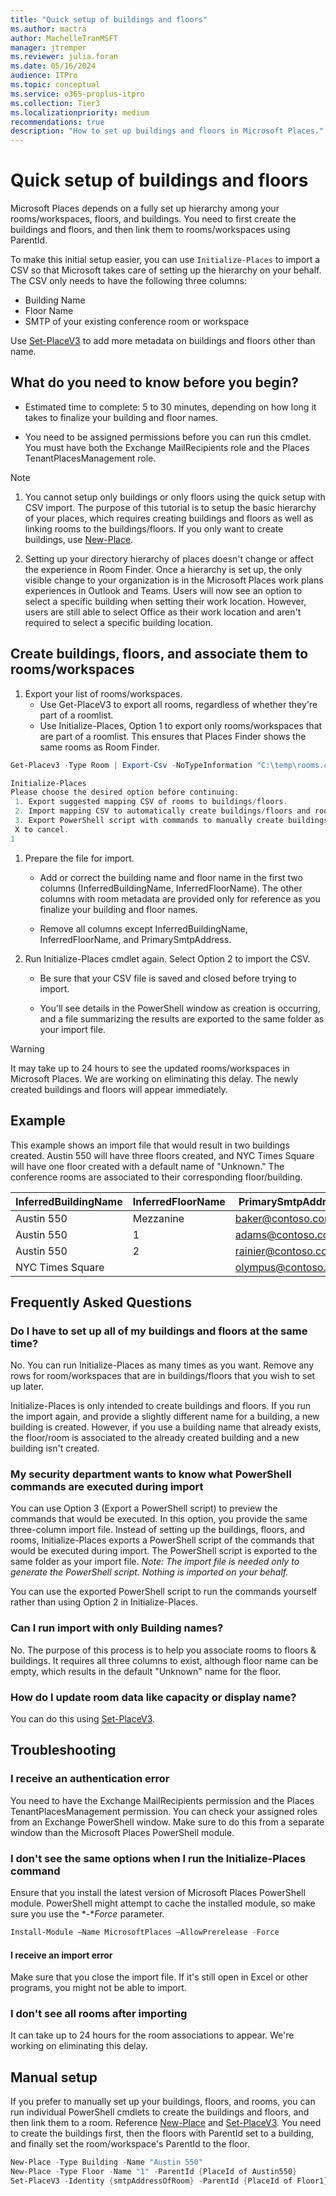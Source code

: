 ```yaml
---
title: "Quick setup of buildings and floors"
ms.author: mactra
author: MachelleTranMSFT
manager: jtremper
ms.reviewer: julia.foran
ms.date: 05/16/2024
audience: ITPro
ms.topic: conceptual
ms.service: o365-proplus-itpro
ms.collection: Tier3
ms.localizationpriority: medium
recommendations: true
description: "How to set up buildings and floors in Microsoft Places."
---
```


# Quick setup of buildings and floors

Microsoft Places depends on a fully set up hierarchy among your rooms/workspaces, floors, and buildings. You need to first create the buildings and floors, and then link them to rooms/workspaces using ParentId.

To make this initial setup easier, you can use `Initialize-Places` to import a CSV so that Microsoft takes care of setting up the hierarchy on your behalf. The CSV only needs to have the following three columns:

* Building Name
* Floor Name
* SMTP of your existing conference room or workspace

Use [Set-PlaceV3](/places/PowerShell/set-placev3) to add more metadata on buildings and floors other than name.

## What do you need to know before you begin?

* Estimated time to complete: 5 to 30 minutes, depending on how long it takes to finalize your building and floor names.

* You need to be assigned permissions before you can run this cmdlet. You must have both the Exchange MailRecipients role and the Places TenantPlacesManagement role.

> [!NOTE]
>
> 1. You cannot setup only buildings or only floors using the quick setup with CSV import. The purpose of this tutorial is to setup the basic hierarchy of your places, which requires creating buildings and floors as well as linking rooms to the buildings/floors.  If you only want to create buildings, use [New-Place](/places/PowerShell/new-place).
>
2. Setting up your directory hierarchy of places doesn't change or affect the experience in Room Finder. Once a hierarchy is set up, the only visible change to your organization is in the Microsoft Places work plans experiences in Outlook and Teams. Users will now see an option to select a specific building when setting their work location. However, users are still able to select Office as their work location and aren't required to select a specific building location.

## Create buildings, floors, and associate them to rooms/workspaces

1. Export your list of rooms/workspaces.
   * Use Get-PlaceV3 to export all rooms, regardless of whether they're part of a roomlist.  
   * Use Initialize-Places, Option 1 to export only rooms/workspaces that are part of a roomlist. This ensures that Places Finder shows the same rooms as Room Finder.

```powershell
Get-Placev3 -Type Room | Export-Csv -NoTypeInformation "C:\temp\rooms.csv"
```

```powershell
Initialize-Places
Please choose the desired option before continuing:
 1. Export suggested mapping CSV of rooms to buildings/floors.
 2. Import mapping CSV to automatically create buildings/floors and room mappings.
 3. Export PowerShell script with commands to manually create buildings/floors and room mappings based on an imported CSV.
 X to cancel.
1
```

1. Prepare the file for import.

   * Add or correct the building name and floor name in the first two columns (InferredBuildingName, InferredFloorName). The other columns with room metadata are provided only for reference as you finalize your building and floor names.

   * Remove all columns except InferredBuildingName, InferredFloorName, and PrimarySmtpAddress.

1. Run Initialize-Places cmdlet again. Select Option 2 to import the CSV.
   * Be sure that your CSV file is saved and closed before trying to import.

   * You'll see details in the PowerShell window as creation is occurring, and a file summarizing the results are exported to the same folder as your import file.

> [!WARNING]
> It may take up to 24 hours to see the updated rooms/workspaces in Microsoft Places. We are working on eliminating this delay. The newly created buildings and floors will appear immediately.
>
## Example

This example shows an import file that would result in two buildings created. Austin 550 will have three floors created, and NYC Times Square will have one floor created with a default name of "Unknown." The conference rooms are associated to their corresponding floor/building.

| InferredBuildingName | InferredFloorName | PrimarySmtpAddress |
| -------- | -------- | -------- |
|Austin 550|Mezzanine|<baker@contoso.com>|
|Austin 550|1|<adams@contoso.com>|
|Austin 550|2|<rainier@contoso.com>|
|NYC Times Square||<olympus@contoso.com>|

## Frequently Asked Questions

### Do I have to set up all of my buildings and floors at the same time?

No. You can run Initialize-Places as many times as you want. Remove any rows for room/workspaces that are in buildings/floors that you wish to set up later.

Initialize-Places is only intended to create buildings and floors. If you run the import again, and provide a slightly different name for a building, a new building is created. However, if you use a building name that already exists, the floor/room is associated to the already created building and a new building isn't created.

### My security department wants to know what PowerShell commands are executed during import

You can use Option 3 (Export a PowerShell script) to preview the commands that would be executed. In this option, you provide the same three-column import file. Instead of setting up the buildings, floors, and rooms, Initialize-Places exports a PowerShell script of the commands that would be executed during import. The PowerShell script is exported to the same folder as your import file. *Note: The import file is needed only to generate the PowerShell script. Nothing is imported on your behalf.*

You can use the exported PowerShell script to run the commands yourself rather than using Option 2 in Initialize-Places.

### Can I run import with only Building names?

No. The purpose of this process is to help you associate rooms to floors & buildings. It requires all three columns to exist, although floor name can be empty, which results in the default "Unknown" name for the floor.

### How do I update room data like capacity or display name?

You can do this using [Set-PlaceV3](/places/PowerShell/set-placev3).

## Troubleshooting

### I receive an authentication error

You need to have the Exchange MailRecipients permission and the Places TenantPlacesManagement permission. You can check your assigned roles from an Exchange PowerShell window. Make sure to do this from a separate window than the Microsoft Places PowerShell module.

### I don't see the same options when I run the Initialize-Places command

Ensure that you install the latest version of Microsoft Places PowerShell module. PowerShell might attempt to cache the installed module, so make sure you use the *-**Force* parameter.

```powershell
Install-Module –Name MicrosoftPlaces –AllowPrerelease -Force
```

#### I receive an import error

Make sure that you close the import file. If it's still open in Excel or other programs, you might not be able to import.

### I don't see all rooms after importing

It can take up to 24 hours for the room associations to appear. We're working on eliminating this delay.

## Manual setup

If you prefer to manually set up your buildings, floors, and rooms, you can run individual PowerShell cmdlets to create the buildings and floors, and then link them to a room. Reference [New-Place](/places/PowerShell/new-place) and [Set-PlaceV3](/places/PowerShell/set-placev3). You need to create the buildings first, then the floors with ParentId set to a building, and finally set the room/workspace's ParentId to the floor.

```powershell
New-Place -Type Building -Name "Austin 550"
New-Place -Type Floor -Name "1" -ParentId {PlaceId of Austin550}
Set-PlaceV3 -Identity {smtpAddressOfRoom} -ParentId {PlaceId of Floor1}
```
